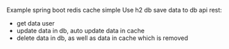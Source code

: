 Example spring boot redis cache simple
Use h2 db
save data to db
api rest:
+ get data user
+ update data in db, auto update data in cache
+ delete data in db, as well as data in cache which is removed